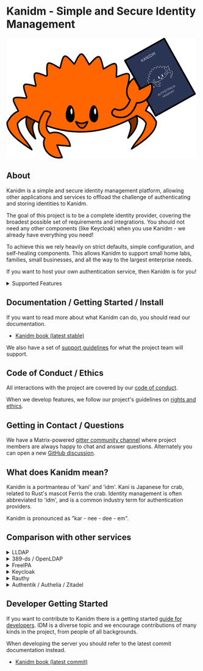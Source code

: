 # Kanidm - Simple and Secure Identity Management

![Kanidm Logo](artwork/logo-small.png)

## About

Kanidm is a simple and secure identity management platform, allowing other applications and services to offload the
challenge of authenticating and storing identities to Kanidm.

The goal of this project is to be a complete identity provider, covering the broadest possible set of requirements and
integrations. You should not need any other components (like Keycloak) when you use Kanidm - we already have everything
you need!

To achieve this we rely heavily on strict defaults, simple configuration, and self-healing components. This allows
Kanidm to support small home labs, families, small businesses, and all the way to the largest enterprise needs.

If you want to host your own authentication service, then Kanidm is for you!

<details>
  <summary>Supported Features</summary>

Kanidm supports:

- Passkeys (WebAuthn) for secure cryptographic authentication
  - Attested passkeys for high security environments
- OAuth2/OIDC authentication provider for SSO
- Application Portal allowing easy access to linked applications
- Linux/Unix integration with TPM protected offline authentication
- SSH key distribution to Linux/Unix systems
- RADIUS for network and VPN authentication
- Read-only LDAPs gateway for Legacy Systems
- Complete CLI tooling for Administration
- Two node high availability using database replication
- A WebUI for user self-service

</details>

## Documentation / Getting Started / Install

If you want to read more about what Kanidm can do, you should read our documentation.

- [Kanidm book (latest stable)](https://kanidm.github.io/kanidm/stable/)

We also have a set of [support guidelines](https://github.com/kanidm/kanidm/blob/master/book/src/support.md) for what
the project team will support.

## Code of Conduct / Ethics

All interactions with the project are covered by our [code of conduct].

When we develop features, we follow our project's guidelines on [rights and ethics].

[code of conduct]: https://github.com/kanidm/kanidm/blob/master/CODE_OF_CONDUCT.md
[rights and ethics]: https://github.com/kanidm/kanidm/blob/master/book/src/developers/developer_ethics.md

## Getting in Contact / Questions

We have a Matrix-powered [gitter community channel] where project members are always happy to chat and answer questions.
Alternately you can open a new [GitHub discussion].

[gitter community channel]: https://app.gitter.im/#/room/#kanidm_community:gitter.im
[github discussion]: https://github.com/kanidm/kanidm/discussions

## What does Kanidm mean?

Kanidm is a portmanteau of 'kani' and 'idm'. Kani is Japanese for crab, related to Rust's mascot Ferris the crab.
Identity management is often abbreviated to 'idm', and is a common industry term for authentication providers.

Kanidm is pronounced as "kar - nee - dee - em".

## Comparison with other services

<details>
  <summary>LLDAP</summary>

[LLDAP](https://github.com/nitnelave/lldap) is a similar project aiming for a small and easy to administer LDAP server
with a web administration portal. Both projects use the [Kanidm LDAP bindings](https://github.com/kanidm/ldap3), and
have many similar ideas.

The primary benefit of Kanidm over LLDAP is that Kanidm offers a broader set of "built-in" features like OAuth2 and
OIDC. To use these from LLDAP you need an external portal like Keycloak. However, that is also a strength of LLDAP is
that is offers "less" which may make it easier to administer and deploy for you.

While LLDAP offers a simple WebUI as the primary user management frontend, Kanidm currently only offers administration
functionality via its CLI. The Kanidm WebUI is tailored to user interactions.

If Kanidm is too complex for your needs, you should check out LLDAP as a smaller alternative. If you want a project
which has a broader feature set out of the box, then Kanidm will be a better fit.

</details>

<details><summary>389-ds / OpenLDAP</summary>
Both 389-ds and OpenLDAP are generic LDAP servers. This means they only provide LDAP and you need to
bring your own IDM components - you need your own OIDC portal, a WebUI for self-service, commandline
tools to administer and more.

If you need the highest levels of customisation possible from your LDAP deployment, then these are probably better
alternatives. If you want a service that is easy to set up and focused on IDM, then Kanidm is a better choice.

Kanidm was originally inspired by many elements of both 389-ds and OpenLDAP. Already Kanidm is as fast as (or faster
than) 389-ds for performance and scaling as a directory service while having a richer feature set.

</details>

<details>
  <summary>FreeIPA</summary>

FreeIPA is another identity management service for Linux/Unix, and ships a huge number of features from LDAP, Kerberos,
DNS, Certificate Authority, and more.

FreeIPA however is a complex system, with a huge amount of parts and configuration. This adds a lot of resource overhead
and difficulty for administration and upgrades.

Kanidm aims to have the features richness of FreeIPA, but without the resource and administration overheads. If you want
a complete IDM package, but in a lighter footprint and easier to manage, then Kanidm is probably for you. In testing
with 3000 users and 1500 groups, Kanidm is 3 times faster for search operations and 5 times faster for modification and
addition of entries (your results may differ however, but generally Kanidm is much faster than FreeIPA).

</details>

<details>
  <summary>Keycloak</summary>

Keycloak is an OIDC/OAuth2/SAML provider. It allows you to layer on WebAuthn to existing IDM systems. Keycloak can
operate as a stand-alone IDM but generally is a component attached to an existing LDAP server or similar.

Keycloak requires a significant amount of configuration and experience to deploy. It allows high levels of customisation
to every detail of its authentication work flows, which makes it harder to start with in many cases.

Kanidm does NOT require Keycloak to provide services such as OAuth2 and integrates many of the elements in a simpler and
correct way out of the box in comparison.

</details>

<details>
  <summary>Rauthy</summary>

Rauthy is a minimal OIDC provider. It supports WebAuthn just like Kanidm - they actually use our libraries for it!

Rauthy only provides support for OIDC and so is unable to support other use cases like RADIUS and unix authentication.

If you need a minimal OIDC only provider, Rauthy is an excellent choice. If you need more features then Kanidm will
support those.

</details>

<details>
  <summary>Authentik / Authelia / Zitadel</summary>

Authentik is an IDM provider written in Python and, Authelia and Zitadel are written in Go. all similar to Kanidm in the
features it offers but notably all have weaker support for UNIX authentication and do not support the same level of
authentication policy as Kanidm. Notably, all are missing WebAuthn Attestation.

All three use an external SQL server such as PostgreSQL. This can create a potential single source of failure and
performance limitation compared to Kanidm which opted to write our own high performance database and replication system
instead based on our experience with enterprise LDAP servers.

</details>

## Developer Getting Started

If you want to contribute to Kanidm there is a getting started [guide for developers]. IDM is a diverse topic and we
encourage contributions of many kinds in the project, from people of all backgrounds.

When developing the server you should refer to the latest commit documentation instead.

- [Kanidm book (latest commit)](https://kanidm.github.io/kanidm/master/)

[guide for developers]: https://kanidm.github.io/kanidm/master/developers/index.html
